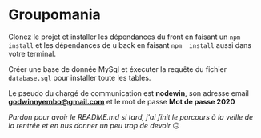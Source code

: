 # Groupomania

Clonez le projet et installer les dépendances du front en faisant un `npm install` et les dépendances de u back en faisant `npm  install` aussi dans votre terminal.

Créer une base de donnée MySql et éxecuter la requête du fichier `database.sql` pour installer toute les tables.

Le pseudo du chargé de communication est **nodewin**, son adresse email **godwinnyembo@gmail.com** et le mot de passe **Mot de passe 2020**

*Pardon pour avoir le README.md si tard, j'ai finit le parcours à la veille de la rentrée et en nus donner un peu trop de devoir* 🙃